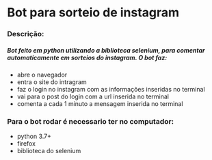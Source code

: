 # Bot para sorteio de instagram

### Descrição:
##### Bot feito em python utilizando a biblioteca selenium, para comentar automaticamente em sorteios do instagram. O bot faz: 
- abre o navegador
- entra o site do intragram
- faz o login no instagram com as informações inseridas no terminal
- vai para o post do login com a url inserida no terminal
- comenta a cada 1 minuto a mensagem inserida no terminal

### Para o bot rodar é necessario ter no computador:
- python 3.7+
- firefox
- biblioteca do selenium
